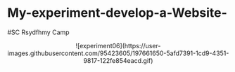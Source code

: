 # My-experiment-develop-a-Website-

#SC Rsydfhmy Camp
<center>
![experiment06](https://user-images.githubusercontent.com/95423605/197661650-5afd7391-1cd9-4351-9817-122fe854eacd.gif)

</center>
